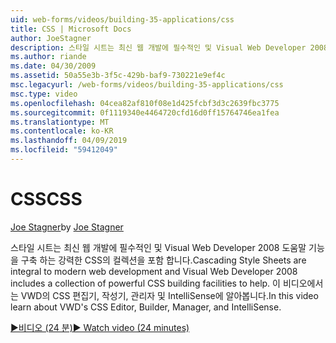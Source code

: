 ```yaml
---
uid: web-forms/videos/building-35-applications/css
title: CSS | Microsoft Docs
author: JoeStagner
description: 스타일 시트는 최신 웹 개발에 필수적인 및 Visual Web Developer 2008 도움말 기능을 구축 하는 강력한 CSS의 컬렉션을 포함 하는 중...
ms.author: riande
ms.date: 04/30/2009
ms.assetid: 50a55e3b-3f5c-429b-baf9-730221e9ef4c
msc.legacyurl: /web-forms/videos/building-35-applications/css
msc.type: video
ms.openlocfilehash: 04cea82af810f08e1d425fcbf3d3c2639fbc3775
ms.sourcegitcommit: 0f1119340e4464720cfd16d0ff15764746ea1fea
ms.translationtype: MT
ms.contentlocale: ko-KR
ms.lasthandoff: 04/09/2019
ms.locfileid: "59412049"
---
```

# <a name="css"></a><span data-ttu-id="14607-103">CSS</span><span class="sxs-lookup"><span data-stu-id="14607-103">CSS</span></span>

<span data-ttu-id="14607-104">[Joe Stagner](https://github.com/JoeStagner)</span><span class="sxs-lookup"><span data-stu-id="14607-104">by [Joe Stagner](https://github.com/JoeStagner)</span></span>

<span data-ttu-id="14607-105">스타일 시트는 최신 웹 개발에 필수적인 및 Visual Web Developer 2008 도움말 기능을 구축 하는 강력한 CSS의 컬렉션을 포함 합니다.</span><span class="sxs-lookup"><span data-stu-id="14607-105">Cascading Style Sheets are integral to modern web development and Visual Web Developer 2008 includes a collection of powerful CSS building facilities to help.</span></span> <span data-ttu-id="14607-106">이 비디오에서는 VWD의 CSS 편집기, 작성기, 관리자 및 IntelliSense에 알아봅니다.</span><span class="sxs-lookup"><span data-stu-id="14607-106">In this video learn about VWD's CSS Editor, Builder, Manager, and IntelliSense.</span></span>

[<span data-ttu-id="14607-107">&#9654;비디오 (24 분)</span><span class="sxs-lookup"><span data-stu-id="14607-107">&#9654; Watch video (24 minutes)</span></span>](https://channel9.msdn.com/Blogs/ASP-NET-Site-Videos/css)
